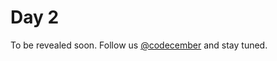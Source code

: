 # Day 2

To be revealed soon. Follow us [@codecember](https://twitter.com/codecember_ink) and stay tuned.

